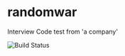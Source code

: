# randomwar

Interview Code test from 'a company'

![Build Status](https://travis-ci.org/jaiwo99/randomwar.svg?branch=master)